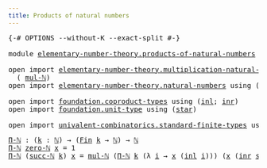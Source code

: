 ```yaml
---
title: Products of natural numbers
---
```


<pre class="Agda"><a id="53" class="Symbol">{-#</a> <a id="57" class="Keyword">OPTIONS</a> <a id="65" class="Pragma">--without-K</a> <a id="77" class="Pragma">--exact-split</a> <a id="91" class="Symbol">#-}</a>

<a id="96" class="Keyword">module</a> <a id="103" href="elementary-number-theory.products-of-natural-numbers.html" class="Module">elementary-number-theory.products-of-natural-numbers</a> <a id="156" class="Keyword">where</a>

<a id="163" class="Keyword">open</a> <a id="168" class="Keyword">import</a> <a id="175" href="elementary-number-theory.multiplication-natural-numbers.html" class="Module">elementary-number-theory.multiplication-natural-numbers</a> <a id="231" class="Keyword">using</a>
  <a id="239" class="Symbol">(</a> <a id="241" href="elementary-number-theory.multiplication-natural-numbers.html#1286" class="Function">mul-ℕ</a><a id="246" class="Symbol">)</a>
<a id="248" class="Keyword">open</a> <a id="253" class="Keyword">import</a> <a id="260" href="elementary-number-theory.natural-numbers.html" class="Module">elementary-number-theory.natural-numbers</a> <a id="301" class="Keyword">using</a> <a id="307" class="Symbol">(</a><a id="308" href="elementary-number-theory.natural-numbers.html#1530" class="Datatype">ℕ</a><a id="309" class="Symbol">;</a> <a id="311" href="elementary-number-theory.natural-numbers.html#1551" class="InductiveConstructor">zero-ℕ</a><a id="317" class="Symbol">;</a> <a id="319" href="elementary-number-theory.natural-numbers.html#1564" class="InductiveConstructor">succ-ℕ</a><a id="325" class="Symbol">)</a>

<a id="328" class="Keyword">open</a> <a id="333" class="Keyword">import</a> <a id="340" href="foundation.coproduct-types.html" class="Module">foundation.coproduct-types</a> <a id="367" class="Keyword">using</a> <a id="373" class="Symbol">(</a><a id="374" href="foundation.coproduct-types.html#1253" class="InductiveConstructor">inl</a><a id="377" class="Symbol">;</a> <a id="379" href="foundation.coproduct-types.html#1276" class="InductiveConstructor">inr</a><a id="382" class="Symbol">)</a>
<a id="384" class="Keyword">open</a> <a id="389" class="Keyword">import</a> <a id="396" href="foundation.unit-type.html" class="Module">foundation.unit-type</a> <a id="417" class="Keyword">using</a> <a id="423" class="Symbol">(</a><a id="424" href="foundation.unit-type.html#1108" class="InductiveConstructor">star</a><a id="428" class="Symbol">)</a>

<a id="431" class="Keyword">open</a> <a id="436" class="Keyword">import</a> <a id="443" href="univalent-combinatorics.standard-finite-types.html" class="Module">univalent-combinatorics.standard-finite-types</a> <a id="489" class="Keyword">using</a> <a id="495" class="Symbol">(</a><a id="496" href="univalent-combinatorics.standard-finite-types.html#2396" class="Function">Fin</a><a id="499" class="Symbol">)</a>
</pre>
<pre class="Agda"><a id="Π-ℕ"></a><a id="514" href="elementary-number-theory.products-of-natural-numbers.html#514" class="Function">Π-ℕ</a> <a id="518" class="Symbol">:</a> <a id="520" class="Symbol">(</a><a id="521" href="elementary-number-theory.products-of-natural-numbers.html#521" class="Bound">k</a> <a id="523" class="Symbol">:</a> <a id="525" href="elementary-number-theory.natural-numbers.html#1530" class="Datatype">ℕ</a><a id="526" class="Symbol">)</a> <a id="528" class="Symbol">→</a> <a id="530" class="Symbol">(</a><a id="531" href="univalent-combinatorics.standard-finite-types.html#2396" class="Function">Fin</a> <a id="535" href="elementary-number-theory.products-of-natural-numbers.html#521" class="Bound">k</a> <a id="537" class="Symbol">→</a> <a id="539" href="elementary-number-theory.natural-numbers.html#1530" class="Datatype">ℕ</a><a id="540" class="Symbol">)</a> <a id="542" class="Symbol">→</a> <a id="544" href="elementary-number-theory.natural-numbers.html#1530" class="Datatype">ℕ</a>
<a id="546" href="elementary-number-theory.products-of-natural-numbers.html#514" class="Function">Π-ℕ</a> <a id="550" href="elementary-number-theory.natural-numbers.html#1551" class="InductiveConstructor">zero-ℕ</a> <a id="557" href="elementary-number-theory.products-of-natural-numbers.html#557" class="Bound">x</a> <a id="559" class="Symbol">=</a> <a id="561" class="Number">1</a>
<a id="563" href="elementary-number-theory.products-of-natural-numbers.html#514" class="Function">Π-ℕ</a> <a id="567" class="Symbol">(</a><a id="568" href="elementary-number-theory.natural-numbers.html#1564" class="InductiveConstructor">succ-ℕ</a> <a id="575" href="elementary-number-theory.products-of-natural-numbers.html#575" class="Bound">k</a><a id="576" class="Symbol">)</a> <a id="578" href="elementary-number-theory.products-of-natural-numbers.html#578" class="Bound">x</a> <a id="580" class="Symbol">=</a> <a id="582" href="elementary-number-theory.multiplication-natural-numbers.html#1286" class="Function">mul-ℕ</a> <a id="588" class="Symbol">(</a><a id="589" href="elementary-number-theory.products-of-natural-numbers.html#514" class="Function">Π-ℕ</a> <a id="593" href="elementary-number-theory.products-of-natural-numbers.html#575" class="Bound">k</a> <a id="595" class="Symbol">(λ</a> <a id="598" href="elementary-number-theory.products-of-natural-numbers.html#598" class="Bound">i</a> <a id="600" class="Symbol">→</a> <a id="602" href="elementary-number-theory.products-of-natural-numbers.html#578" class="Bound">x</a> <a id="604" class="Symbol">(</a><a id="605" href="foundation.coproduct-types.html#1253" class="InductiveConstructor">inl</a> <a id="609" href="elementary-number-theory.products-of-natural-numbers.html#598" class="Bound">i</a><a id="610" class="Symbol">)))</a> <a id="614" class="Symbol">(</a><a id="615" href="elementary-number-theory.products-of-natural-numbers.html#578" class="Bound">x</a> <a id="617" class="Symbol">(</a><a id="618" href="foundation.coproduct-types.html#1276" class="InductiveConstructor">inr</a> <a id="622" href="foundation.unit-type.html#1108" class="InductiveConstructor">star</a><a id="626" class="Symbol">))</a>
</pre>